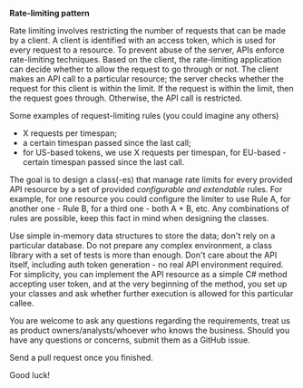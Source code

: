 ﻿**Rate-limiting pattern**

Rate limiting involves restricting the number of requests that can be made by a client.
A client is identified with an access token, which is used for every request to a resource. 
To prevent abuse of the server, APIs enforce rate-limiting techniques. 
Based on the client, the rate-limiting application can decide whether to allow the request to go through or not.
The client makes an API call to a particular resource; the server checks whether the request for this client is within the limit.
If the request is within the limit, then the request goes through.
Otherwise, the API call is restricted.

Some examples of request-limiting rules (you could imagine any others)
* X requests per timespan;
* a certain timespan passed since the last call;
* for US-based tokens, we use X requests per timespan, for EU-based - certain timespan passed since the last call.

The goal is to design a class(-es) that manage rate limits for every provided API resource by a set of provided *configurable and extendable* rules. For example, for one resource you could configure the limiter to use Rule A, for another one - Rule B, for a third one - both A + B, etc. Any combinations of rules are possible, keep this fact in mind when designing the classes.

Use simple in-memory data structures to store the data; don't rely on a particular database. Do not prepare any complex environment, 
a class library with a set of tests is more than enough. Don't care about the API itself, including auth token generation - no real API environment required. 
For simplicity, you can implement the API resource as a simple C# method accepting user token, and at the very beginning of the method, you set up your classes and ask whether further execution is allowed for this particular callee.

You are welcome to ask any questions regarding the requirements, treat us as product owners/analysts/whoever who knows the business.
Should you have any questions or concerns, submit them as a GitHub issue.

Send a pull request once you finished.

Good luck!
